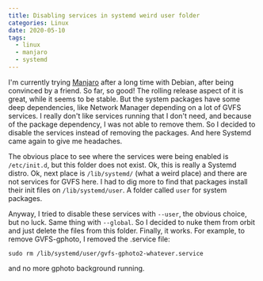 ```yaml
---
title: Disabling services in systemd weird user folder
categories: Linux
date: 2020-05-10
tags:
  - linux
  - manjaro
  - systemd
---
```


I'm currently trying [Manjaro](https://manjaro.org) after a long time with Debian, after being convinced by a friend. So far, so good! The rolling release aspect of it is great, while it seems to be stable. But the system packages have some deep dependencies, like Network Manager depending on a lot of GVFS services. I really don't like services running that I don't need, and because of the package dependency, I was not able to remove them. So I decided to disable the services instead of removing the packages. And here Systemd came again to give me headaches. 

The obvious place to see where the services were being enabled is `/etc/init.d`, but this folder does not exist. Ok, this is really a Systemd distro. Ok, next place is `/lib/systemd/` (what a weird place) and there are not services for GVFS here. I had to dig more to find that packages install their init files on `/lib/systemd/user`. A folder called `user` for system packages. 

Anyway, I tried to disable these services with `--user`, the obvious choice, but no luck. Same thing with `--global`. So I decided to nuke them from orbit and just delete the files from this folder. Finally, it works. For example, to remove GVFS-gphoto, I removed the .service file:

```
sudo rm /lib/systemd/user/gvfs-gphoto2-whatever.service
```

and no more gphoto background running.